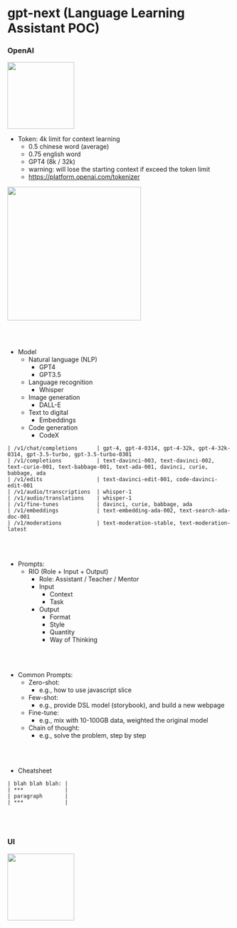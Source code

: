 # gpt-next (Language Learning Assistant POC)

### OpenAI
<img src="https://github.com/jrhe123/gpt-next/assets/17329299/a95955d3-81b5-42d5-9d70-64d21f81bcbc"  width="150"><br />

* Token: 4k limit for context learning
  * 0.5 chinese word (average)
  * 0.75 english word
  * GPT4 (8k / 32k)
  * warning: will lose the starting context if exceed the token limit
  * https://platform.openai.com/tokenizer
  
<img src="https://github.com/jrhe123/gpt-next/assets/17329299/0b863b79-e2dc-46b3-a698-0fe7d7e5f766" width="300"><br />



<br /><br />
* Model
  * Natural language (NLP)
    * GPT4
    * GPT3.5
  * Language recognition
    * Whisper
  * Image generation
    * DALL-E
  * Text to digital
    * Embeddings
  * Code generation
    * CodeX
```
| /v1/chat/completions      | gpt-4, gpt-4-0314, gpt-4-32k, gpt-4-32k-0314, gpt-3.5-turbo, gpt-3.5-turbo-0301
| /v1/completions           | text-davinci-003, text-davinci-002, text-curie-001, text-babbage-001, text-ada-001, davinci, curie, babbage, ada
| /v1/edits                 | text-davinci-edit-001, code-davinci-edit-001
| /v1/audio/transcriptions  | whisper-1
| /v1/audio/translations    | whisper-1
| /v1/fine-tunes            | davinci, curie, babbage, ada
| /v1/embeddings            | text-embedding-ada-002, text-search-ada-doc-001
| /v1/moderations           | text-moderation-stable, text-moderation-latest
```


<br /><br />
* Prompts:
  * RIO (Role + Input + Output)
    * Role: Assistant / Teacher / Mentor
    * Input
      * Context
      * Task
    * Output
      * Format
      * Style
      * Quantity
      * Way of Thinking



<br /><br />
* Common Prompts:
  * Zero-shot:
    * e.g., how to use javascript slice 
  * Few-shot:
    * e.g., provide DSL model (storybook), and build a new webpage 
  * Fine-tune:
    * e.g., mix with 10-100GB data, weighted the original model 
  * Chain of thought:
    * e.g., solve the problem, step by step



<br /><br />
* Cheatsheet
```
| blah blah blah: |
| ***             |
| paragraph       |
| ***             |
```



<br /><br />
### UI
<img src="https://github.com/jrhe123/gpt-next/assets/17329299/5f931286-e6bd-4778-b403-87b62c54e1da"  width="150"><br />


<br /><br />
